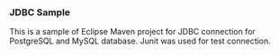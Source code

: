 ### JDBC Sample

This is a sample of Eclipse Maven project for JDBC connection for PostgreSQL and MySQL database. Junit was used for test connection.